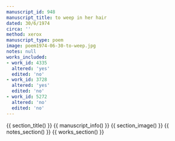 ```yaml
---
manuscript_id: 948
manuscript_title: to weep in her hair
dated: 30/6/1974
circa: ''
method: xerox
manuscript_type: poem
image: poem1974-06-30-to-weep.jpg
notes: null
works_included:
- work_id: 4335
  altered: 'yes'
  edited: 'no'
- work_id: 3728
  altered: 'yes'
  edited: 'no'
- work_id: 5272
  altered: 'no'
  edited: 'no'
---
```


{{ section_title() }}
{{ manuscript_info() }}
{{ section_image() }}
{{ notes_section() }}
{{ works_section() }}
